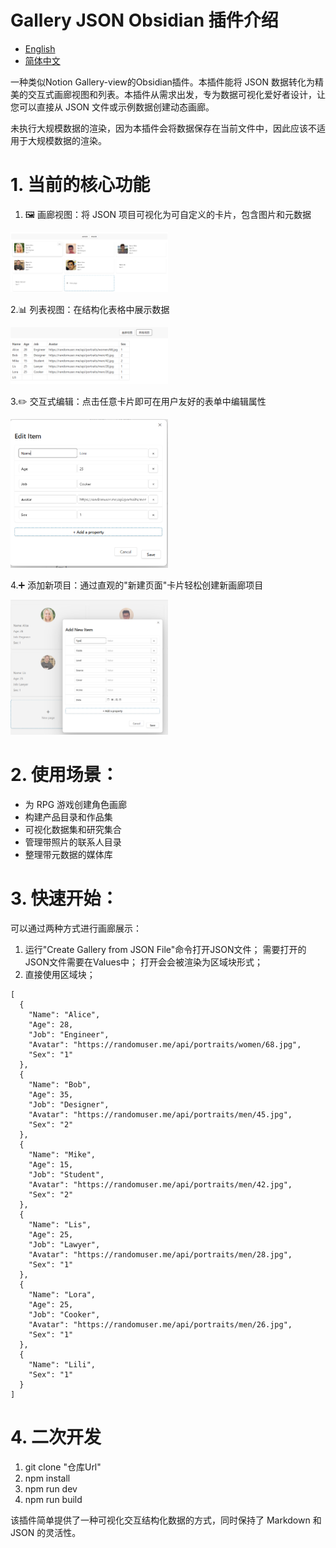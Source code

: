 # Gallery JSON Obsidian 插件介绍
- [English](README.md)
- [简体中文](README.zh-CN.md)

一种类似Notion Gallery-view的Obsidian插件。本插件能将 JSON 数据转化为精美的交互式画廊视图和列表。本插件从需求出发，专为数据可视化爱好者设计，让您可以直接从 JSON 文件或示例数据创建动态画廊。

未执行大规模数据的渲染，因为本插件会将数据保存在当前文件中，因此应该不适用于大规模数据的渲染。

# 1. 当前的​核心功能

1. 🖼️ ​​画廊视图​​：将 JSON 项目可视化为可自定义的卡片，包含图片和元数据
   
<img src="images/gallery_card.png" width="50%">

2.📊 ​列表视图​​：在结构化表格中展示数据

<img src="images/image-2.png" width="50%">

3.✏️ ​​交互式编辑​​：点击任意卡片即可在用户友好的表单中编辑属性

<img src="images/image-3.png" width="50%">

4.➕ ​​添加新项目​​：通过直观的"新建页面"卡片轻松创建新画廊项目

<img src="images/image-1.png" width="50%">

# 2. 使用场景：​​

- 为 RPG 游戏创建角色画廊
- 构建产品目录和作品集
- 可视化数据集和研究集合
- 管理带照片的联系人目录
- 整理带元数据的媒体库

# 3. ​快速开始：​​
可以通过两种方式进行画廊展示：
1. 运行"Create Gallery from JSON File"命令打开JSON文件；
  需要打开的JSON文件需要在Values中；
  打开会会被渲染为区域块形式；
2. 直接使用区域块；
````gallery-json
[
  {
    "Name": "Alice",
    "Age": 28,
    "Job": "Engineer",
    "Avatar": "https://randomuser.me/api/portraits/women/68.jpg",
    "Sex": "1"
  },
  {
    "Name": "Bob",
    "Age": 35,
    "Job": "Designer",
    "Avatar": "https://randomuser.me/api/portraits/men/45.jpg",
    "Sex": "2"
  },
  {
    "Name": "Mike",
    "Age": 15,
    "Job": "Student",
    "Avatar": "https://randomuser.me/api/portraits/men/42.jpg",
    "Sex": "2"
  },
  {
    "Name": "Lis",
    "Age": 25,
    "Job": "Lawyer",
    "Avatar": "https://randomuser.me/api/portraits/men/28.jpg",
    "Sex": "1"
  },
  {
    "Name": "Lora",
    "Age": 25,
    "Job": "Cooker",
    "Avatar": "https://randomuser.me/api/portraits/men/26.jpg",
    "Sex": "1"
  },
  {
    "Name": "Lili",
    "Sex": "1"
  }
]
````
# 4. 二次开发
1. git clone "仓库Url"
2. npm install
3. npm run dev
4. npm run build
   



该插件简单提供了一种可视化交互结构化数据的方式，同时保持了 Markdown 和 JSON 的灵活性。
